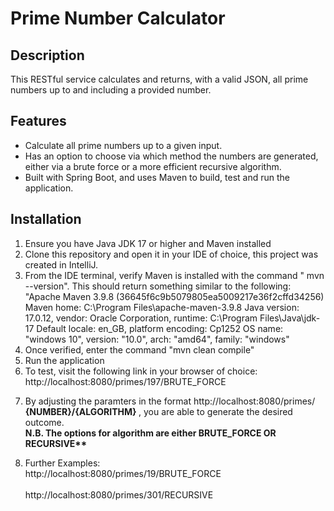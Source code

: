 

# Prime Number Calculator

## Description
This RESTful service calculates and returns, with a valid JSON, all prime numbers up to and including a provided number.  

## Features
- Calculate all prime numbers up to a given input.
- Has an option to choose via which method the numbers are generated, either via a brute force or a more efficient recursive algorithm.
- Built with Spring Boot, and uses Maven to build, test and run the application.

## Installation
1. Ensure you have Java JDK 17 or higher and Maven installed
2. Clone this repository and open it in your IDE of choice, this project was created in IntelliJ.
3. From the IDE terminal, verify Maven is installed with the command " mvn --version".  This should return something similar to the following: "Apache Maven 3.9.8 (36645f6c9b5079805ea5009217e36f2cffd34256)
    Maven home: C:\Program Files\apache-maven-3.9.8
    Java version: 17.0.12, vendor: Oracle Corporation, runtime: C:\Program Files\Java\jdk-17
    Default locale: en_GB, platform encoding: Cp1252
    OS name: "windows 10", version: "10.0", arch: "amd64", family: "windows"
4. Once verified, enter the command "mvn clean compile"
5. Run the application
6. To test, visit the following link in your browser of choice: http://localhost:8080/primes/197/BRUTE_FORCE
7. <p>By adjusting the paramters in the format http://localhost:8080/primes/ <b>{NUMBER}/{ALGORITHM} </b>, you are able to generate the desired outcome. <br><b>N.B. The options for algorithm are either BRUTE_FORCE OR RECURSIVE**</b><br></p>
8. <p>Further Examples:  <br>http://localhost:8080/primes/19/BRUTE_FORCE</br><br>http://localhost:8080/primes/301/RECURSIVE</br></p>
   
